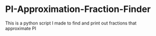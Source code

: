 # PI-Approximation-Fraction-Finder
This is a python script I made to find and print out fractions that approximate PI
